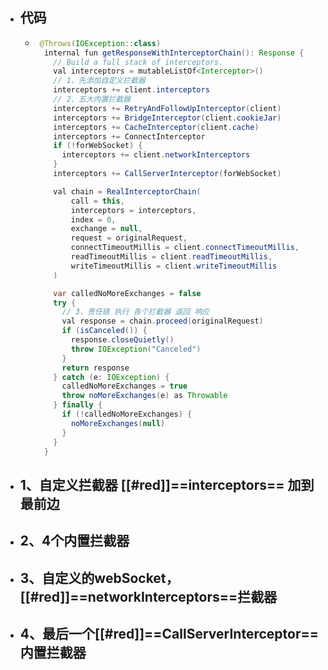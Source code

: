 - ## 代码
	- ```java
	   @Throws(IOException::class)
	    internal fun getResponseWithInterceptorChain(): Response {
	      // Build a full stack of interceptors.
	      val interceptors = mutableListOf<Interceptor>()
	      // 1、先添加自定义拦截器  
	      interceptors += client.interceptors
	      // 2、五大内置拦截器  
	      interceptors += RetryAndFollowUpInterceptor(client)
	      interceptors += BridgeInterceptor(client.cookieJar)
	      interceptors += CacheInterceptor(client.cache)
	      interceptors += ConnectInterceptor
	      if (!forWebSocket) {
	        interceptors += client.networkInterceptors
	      }
	      interceptors += CallServerInterceptor(forWebSocket)
	  
	      val chain = RealInterceptorChain(
	          call = this,
	          interceptors = interceptors,
	          index = 0,
	          exchange = null,
	          request = originalRequest,
	          connectTimeoutMillis = client.connectTimeoutMillis,
	          readTimeoutMillis = client.readTimeoutMillis,
	          writeTimeoutMillis = client.writeTimeoutMillis
	      )
	  
	      var calledNoMoreExchanges = false
	      try {
	        // 3、责任链 执行 各个拦截器 返回 响应
	        val response = chain.proceed(originalRequest)
	        if (isCanceled()) {
	          response.closeQuietly()
	          throw IOException("Canceled")
	        }
	        return response
	      } catch (e: IOException) {
	        calledNoMoreExchanges = true
	        throw noMoreExchanges(e) as Throwable
	      } finally {
	        if (!calledNoMoreExchanges) {
	          noMoreExchanges(null)
	        }
	      }
	    }
	  ```
- ## 1、自定义拦截器 [[#red]]==interceptors== 加到最前边
- ## 2、4个内置拦截器
- ## 3、自定义的webSocket，[[#red]]==networkInterceptors==拦截器
- ## 4、最后一个[[#red]]==CallServerInterceptor==内置拦截器